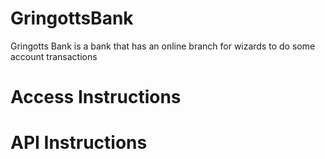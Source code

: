 # GringottsBank
Gringotts Bank is a bank that has an online branch for wizards to do some account transactions

# Access Instructions

# API Instructions
